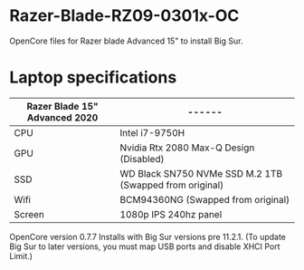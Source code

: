 # Razer-Blade-RZ09-0301x-OC
OpenCore files for Razer blade Advanced 15" to install Big Sur.

# Laptop specifications
| Razer Blade 15" Advanced 2020 | ------ |
| ------ | ------ |
| CPU | Intel i7-9750H |
| GPU | Nvidia Rtx 2080 Max-Q Design (Disabled) |
| SSD | WD Black SN750 NVMe SSD M.2 1TB (Swapped from original) |
| Wifi | BCM94360NG (Swapped from original) |
| Screen | 1080p IPS 240hz panel |

OpenCore version 0.7.7 Installs with Big Sur versions pre 11.2.1.
(To update Big Sur to later versions, you must map USB ports and disable XHCI Port Limit.)
